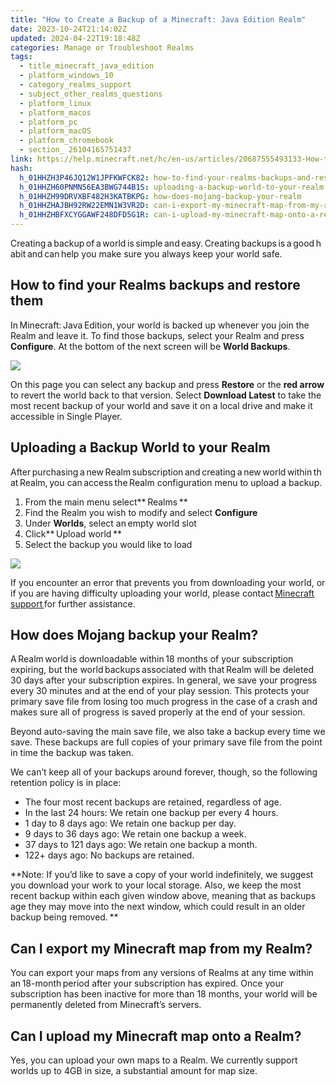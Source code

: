 ```yaml
---
title: "How to Create a Backup of a Minecraft: Java Edition Realm"
date: 2023-10-24T21:14:02Z
updated: 2024-04-22T19:18:48Z
categories: Manage or Troubleshoot Realms
tags:
  - title_minecraft_java_edition
  - platform_windows_10
  - category_realms_support
  - subject_other_realms_questions
  - platform_linux
  - platform_macos
  - platform_pc
  - platform_macOS
  - platform_chromebook
  - section_ 26104165751437
link: https://help.minecraft.net/hc/en-us/articles/20687555493133-How-to-Create-a-Backup-of-a-Minecraft-Java-Edition-Realm
hash:
  h_01HHZH3P46JQ12W1JPFKWFCK82: how-to-find-your-realms-backups-and-restore-them
  h_01HHZH60PNMN56EA3BWG744B1S: uploading-a-backup-world-to-your-realm
  h_01HHZH99DRVXBF482H3KATBKPG: how-does-mojang-backup-your-realm
  h_01HHZHAJBH92RW22EMN1W3VR2D: can-i-export-my-minecraft-map-from-my-realm
  h_01HHZHBFXCYGGAWF248DFD5G1R: can-i-upload-my-minecraft-map-onto-a-realm
---
```


Creating a backup of a world is simple and easy. Creating backups is a good habit and can help you make sure you always keep your world safe. 

## How to find your Realms backups and restore them

In Minecraft: Java Edition, your world is backed up whenever you join the Realm and leave it. To find those backups, select your Realm and press **Configure**. At the bottom of the next screen will be **World Backups**.

![](https://minecrafthelp.zendesk.com/hc/article_attachments/22473194949261)

On this page you can select any backup and press **Restore** or the **red arrow** to revert the world back to that version. Select **Download Latest** to take the most recent backup of your world and save it on a local drive and make it accessible in Single Player.

## Uploading a Backup World to your Realm

After purchasing a new Realm subscription and creating a new world within that Realm, you can access the Realm configuration menu to upload a backup. 

1.  From the main menu select** Realms **
2.  Find the Realm you wish to modify and select **Configure**
3.  Under **Worlds**, select an empty world slot 
4.  Click** Upload world **
5.  Select the backup you would like to load 

![](https://minecrafthelp.zendesk.com/hc/article_attachments/22473194954253)

If you encounter an error that prevents you from downloading your world, or if you are having difficulty uploading your world, please contact [Minecraft support ](https://help.minecraft.net/hc/en-us/requests/new)for further assistance. 

## How does Mojang backup your Realm?

A Realm world is downloadable within 18 months of your subscription expiring, but the world backups associated with that Realm will be deleted 30 days after your subscription expires. In general, we save your progress every 30 minutes and at the end of your play session. This protects your primary save file from losing too much progress in the case of a crash and makes sure all of progress is saved properly at the end of your session.

Beyond auto-saving the main save file, we also take a backup every time we save. These backups are full copies of your primary save file from the point in time the backup was taken.

We can’t keep all of your backups around forever, though, so the following retention policy is in place:

- The four most recent backups are retained, regardless of age.
- In the last 24 hours: We retain one backup per every 4 hours.
- 1 day to 8 days ago: We retain one backup per day.
- 9 days to 36 days ago: We retain one backup a week.
- 37 days to 121 days ago: We retain one backup a month.
- 122+ days ago: No backups are retained.

**Note: If you’d like to save a copy of your world indefinitely, we suggest you download your work to your local storage. Also, we keep the most recent backup within each given window above, meaning that as backups age they may move into the next window, which could result in an older backup being removed. **

## Can I export my Minecraft map from my Realm?

You can export your maps from any versions of Realms at any time within an 18-month period after your subscription has expired. Once your subscription has been inactive for more than 18 months, your world will be permanently deleted from Minecraft’s servers.       

## Can I upload my Minecraft map onto a Realm?

Yes, you can upload your own maps to a Realm. We currently support worlds up to 4GB in size, a substantial amount for map size.
